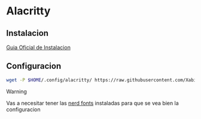 # Alacritty

## Instalacion

[Guia Oficial de Instalacion](https://github.com/alacritty/alacritty/blob/master/INSTALL.md)

## Configuracion

```bash
wget -P $HOME/.config/alacritty/ https://raw.githubusercontent.com/Xabierland/dotfiles/main/dotfiles/alacritty/alacritty.toml
```

>[!WARNING]
> Vas a necesitar tener las [nerd fonts](https://github.com/ryanoasis/nerd-fonts) instaladas para que se vea bien la configuracion

